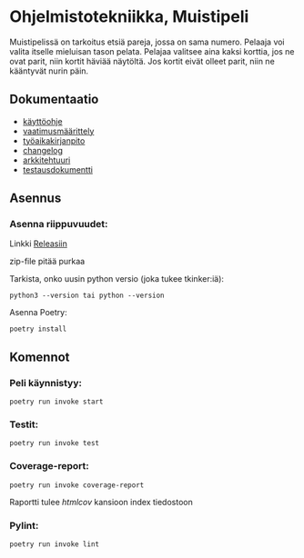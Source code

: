 # Ohjelmistotekniikka, Muistipeli
Muistipelissä on tarkoitus etsiä pareja, jossa on sama numero. Pelaaja voi valita itselle mieluisan tason pelata. Pelajaa valitsee aina kaksi korttia, jos ne ovat parit, niin kortit häviää näytöltä. Jos kortit eivät olleet parit, niin ne kääntyvät nurin päin. 

## Dokumentaatio
- [käyttöohje](./dokumentaatio/käyttöohje.md)
- [vaatimusmäärittely](./dokumentaatio/vaatimusmaarittely.md)
- [työaikakirjanpito](./dokumentaatio/tyoaikakirjanpito.md)
- [changelog](./dokumentaatio/changelog.md)
- [arkkitehtuuri](./dokumentaatio/arkkitehtuuri.md)
- [testausdokumentti](./dokumentaatio/testausdokumentti.md)

## Asennus
### Asenna riippuvuudet:
Linkki [Releasiin](https://github.com/kxelina/python-elinanpeli/releases/tag/loppupalautus)

zip-file pitää purkaa

Tarkista, onko uusin python versio (joka tukee tkinker:iä):

```
python3 --version tai python --version
```
Asenna Poetry:
```
poetry install
``` 
## Komennot
### Peli käynnistyy:
```
poetry run invoke start
```
### Testit:
```
poetry run invoke test
```
### Coverage-report:
```
poetry run invoke coverage-report
```
Raportti tulee _htmlcov_ kansioon index tiedostoon

### Pylint:
```
poetry run invoke lint
```

